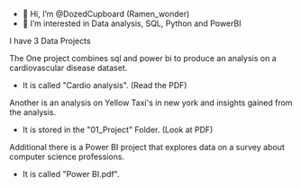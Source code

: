 - 👋 Hi, I’m @DozedCupboard (Ramen_wonder)
- 👀 I’m interested in Data analysis, SQL, Python and PowerBI

I have 3 Data Projects

The One project combines sql and power bi to produce an analysis on a
cardiovascular disease dataset. 
- It is called "Cardio analysis". (Read the PDF)

Another is an analysis on Yellow Taxi's in new york and insights gained
from the analysis.
- It is stored in the "01_Project" Folder. (Look at PDF)

Additional there is a Power BI project that explores data on a survey about 
computer science professions.
- It is called "Power BI.pdf".
<!---
- 🌱 I’m currently learning about both things I am interested in
- 💞️ I’m looking to collaborate on ...
- 📫 How to reach me ...
- 😄 Pronouns: ...
- ⚡ Fun fact: ...
--->

<!---
DozedCupboard/DozedCupboard is a ✨ special ✨ repository because its `README.md` (this file) appears on your GitHub profile.
You can click the Preview link to take a look at your changes.
--->
